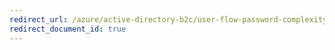 ```yaml
---
redirect_url: /azure/active-directory-b2c/user-flow-password-complexity
redirect_document_id: true
---
```

